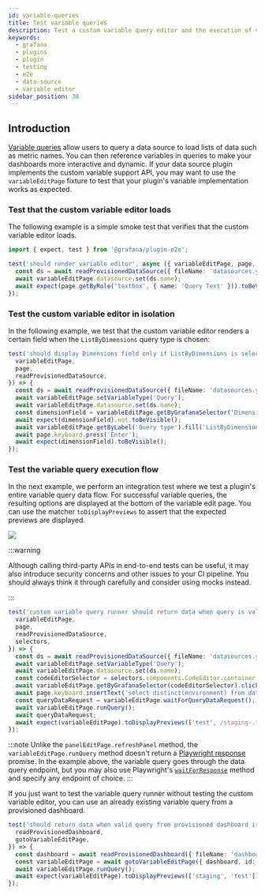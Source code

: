 ```yaml
---
id: variable-queries
title: Test variable queries
description: Test a custom variable query editor and the execution of variable queries.
keywords:
  - grafana
  - plugins
  - plugin
  - testing
  - e2e
  - data-source
  - variable editor
sidebar_position: 30
---
```


## Introduction

[Variable queries](https://grafana.com/docs/grafana/latest/dashboards/variables/add-template-variables/#add-a-query-variable) allow users to query a data source to load lists of data such as metric names. You can then reference variables in queries to make your dashboards more interactive and dynamic. If your data source plugin implements the custom variable support API, you may want to use the `variableEditPage` fixture to test that your plugin's variable implementation works as expected.

### Test that the custom variable editor loads

The following example is a simple smoke test that verifies that the custom variable editor loads.

```ts title="customVariableEditor.spec.ts"
import { expect, test } from '@grafana/plugin-e2e';

test('should render variable editor', async ({ variableEditPage, page, readProvisionedDataSource }) => {
  const ds = await readProvisionedDataSource({ fileName: 'datasources.yml' });
  await variableEditPage.datasource.set(ds.name);
  await expect(page.getByRole('textbox', { name: 'Query Text' })).toBeVisible();
});
```

### Test the custom variable editor in isolation

In the following example, we test that the custom variable editor renders a certain field when the `ListByDimensions` query type is chosen:

```ts title="customVariableEditor.spec.ts"
test('should display Dimensions field only if ListByDimensions is selected', async ({
  variableEditPage,
  page,
  readProvisionedDataSource,
}) => {
  const ds = await readProvisionedDataSource({ fileName: 'datasources.yaml' });
  await variableEditPage.setVariableType('Query');
  await variableEditPage.datasource.set(ds.name);
  const dimensionField = variableEditPage.getByGrafanaSelector('Dimensions');
  await expect(dimensionField).not.toBeVisible();
  await variableEditPage.getByLabel('Query type').fill('ListByDimensions');
  await page.keyboard.press('Enter');
  await expect(dimensionField).toBeVisible();
});
```

### Test the variable query execution flow

In the next example, we perform an integration test where we test a plugin's entire variable query data flow. For successful variable queries, the resulting options are displayed at the bottom of the variable edit page. You can use the matcher `toDisplayPreviews` to assert that the expected previews are displayed.

![](/img/variable-preview.png)

:::warning

Although calling third-party APIs in end-to-end tests can be useful, it may also introduce security concerns and other issues to your CI pipeline. You should always think it through carefully and consider using mocks instead.

:::

```ts title="customVariableEditor.spec.ts"
test('custom variable query runner should return data when query is valid', async ({
  variableEditPage,
  page,
  readProvisionedDataSource,
  selectors,
}) => {
  const ds = await readProvisionedDataSource({ fileName: 'datasources.yaml' });
  await variableEditPage.setVariableType('Query');
  await variableEditPage.datasource.set(ds.name);
  const codeEditorSelector = selectors.components.CodeEditor.container;
  await variableEditPage.getByGrafanaSelector(codeEditorSelector).click();
  await page.keyboard.insertText('select distinct(environment) from dataset');
  const queryDataRequest = variableEditPage.waitForQueryDataRequest();
  await variableEditPage.runQuery();
  await queryDataRequest;
  await expect(variableEditPage).toDisplayPreviews(['test', /staging-.*/]);
});
```

:::note
Unlike the `panelEditPage.refreshPanel` method, the `variableEditPage.runQuery` method doesn't return a [Playwright response](https://playwright.dev/docs/api/class-response) promise. In the example above, the variable query goes through the data query endpoint, but you may also use Playwright's [`waitForResponse`](https://playwright.dev/docs/api/class-page#page-wait-for-response) method and specify any endpoint of choice.
:::

If you just want to test the variable query runner without testing the custom variable editor, you can use an already existing variable query from a provisioned dashboard.

```ts title="customVariableEditor.spec.ts"
test('should return data when valid query from provisioned dashboard is used', async ({
  readProvisionedDashboard,
  gotoVariableEditPage,
}) => {
  const dashboard = await readProvisionedDashboard({ fileName: 'dashboard.json' });
  const variableEditPage = await gotoVariableEditPage({ dashboard, id: '2' });
  await variableEditPage.runQuery();
  await expect(variableEditPage).toDisplayPreviews(['staging', 'test']);
});
```
